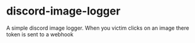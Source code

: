 # discord-image-logger
A simple discord image logger. When you victim clicks on an image there token is sent to a webhook
